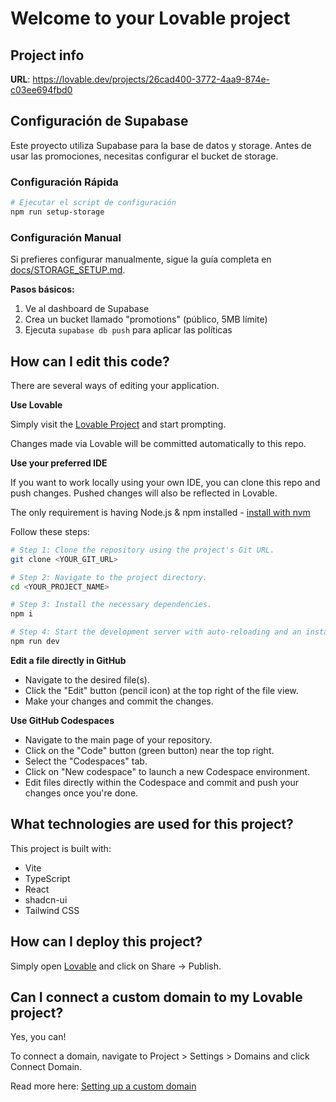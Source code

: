 # Welcome to your Lovable project

## Project info

**URL**: https://lovable.dev/projects/26cad400-3772-4aa9-874e-c03ee694fbd0

## Configuración de Supabase

Este proyecto utiliza Supabase para la base de datos y storage. Antes de usar las promociones, necesitas configurar el bucket de storage.

### Configuración Rápida

```bash
# Ejecutar el script de configuración
npm run setup-storage
```

### Configuración Manual

Si prefieres configurar manualmente, sigue la guía completa en [docs/STORAGE_SETUP.md](docs/STORAGE_SETUP.md).

**Pasos básicos:**
1. Ve al dashboard de Supabase
2. Crea un bucket llamado "promotions" (público, 5MB límite)
3. Ejecuta `supabase db push` para aplicar las políticas

## How can I edit this code?

There are several ways of editing your application.

**Use Lovable**

Simply visit the [Lovable Project](https://lovable.dev/projects/26cad400-3772-4aa9-874e-c03ee694fbd0) and start prompting.

Changes made via Lovable will be committed automatically to this repo.

**Use your preferred IDE**

If you want to work locally using your own IDE, you can clone this repo and push changes. Pushed changes will also be reflected in Lovable.

The only requirement is having Node.js & npm installed - [install with nvm](https://github.com/nvm-sh/nvm#installing-and-updating)

Follow these steps:

```sh
# Step 1: Clone the repository using the project's Git URL.
git clone <YOUR_GIT_URL>

# Step 2: Navigate to the project directory.
cd <YOUR_PROJECT_NAME>

# Step 3: Install the necessary dependencies.
npm i

# Step 4: Start the development server with auto-reloading and an instant preview.
npm run dev
```

**Edit a file directly in GitHub**

- Navigate to the desired file(s).
- Click the "Edit" button (pencil icon) at the top right of the file view.
- Make your changes and commit the changes.

**Use GitHub Codespaces**

- Navigate to the main page of your repository.
- Click on the "Code" button (green button) near the top right.
- Select the "Codespaces" tab.
- Click on "New codespace" to launch a new Codespace environment.
- Edit files directly within the Codespace and commit and push your changes once you're done.

## What technologies are used for this project?

This project is built with:

- Vite
- TypeScript
- React
- shadcn-ui
- Tailwind CSS

## How can I deploy this project?

Simply open [Lovable](https://lovable.dev/projects/26cad400-3772-4aa9-874e-c03ee694fbd0) and click on Share -> Publish.

## Can I connect a custom domain to my Lovable project?

Yes, you can!

To connect a domain, navigate to Project > Settings > Domains and click Connect Domain.

Read more here: [Setting up a custom domain](https://docs.lovable.dev/tips-tricks/custom-domain#step-by-step-guide)
